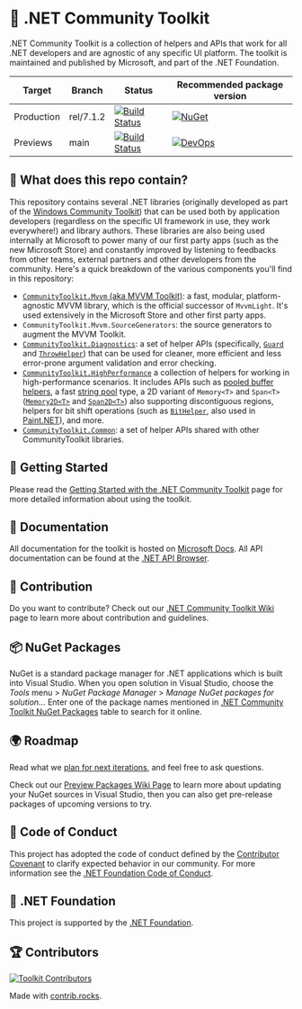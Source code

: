 # 🧰 .NET Community Toolkit

.NET Community Toolkit is a collection of helpers and APIs that work for all .NET developers and are agnostic of any specific UI platform. The toolkit is maintained and published by Microsoft, and part of the .NET Foundation.

| Target | Branch | Status | Recommended package version |
| ------ | ------ | ------ | ------ |
| Production | rel/7.1.2 | [![Build Status](https://dev.azure.com/dotnet/CommunityToolkit/_apis/build/status/Toolkit-CI?branchName=rel/7.1.1)](https://dev.azure.com/dotnet/CommunityToolkit/_build/latest?definitionId=10&branchName=rel/7.1.1) | [![NuGet](https://img.shields.io/nuget/v/Microsoft.Toolkit.svg)](https://www.nuget.org/profiles/Microsoft.Toolkit) |
| Previews | main | [![Build Status](https://dev.azure.com/dotnet/CommunityToolkit/_apis/build/status/Toolkit-CI?branchName=main)](https://dev.azure.com/dotnet/CommunityToolkit/_build/latest?definitionId=10) | [![DevOps](https://vsrm.dev.azure.com/dotnet/_apis/public/Release/badge/696bc9fd-f160-4e97-a1bd-7cbbb3b58f66/1/1)](https://dev.azure.com/dotnet/CommunityToolkit/_packaging?_a=feed&feed=CommunityToolkit-MainLatest) |

## 👀 What does this repo contain?

This repository contains several .NET libraries (originally developed as part of the [Windows Community Toolkit](https://github.com/CommunityToolkit/WindowsCommunityToolkit)) that can be used both by application developers (regardless on the specific UI framework in use, they work everywhere!) and library authors. These libraries are also being used internally at Microsoft to power many of our first party apps (such as the new Microsoft Store) and constantly improved by listening to feedbacks from other teams, external partners and other developers from the community. Here's a quick breakdown of the various components you'll find in this repository:

- [`CommunityToolkit.Mvvm` (aka MVVM Toolkit)](https://docs.microsoft.com/windows/communitytoolkit/mvvm/introduction): a fast, modular, platform-agnostic MVVM library, which is the official successor of `MvvmLight`. It's used extensively in the Microsoft Store and other first party apps.
- `CommunityToolkit.Mvvm.SourceGenerators`: the source generators to augment the MVVM Toolkit.
- [`CommunityToolkit.Diagnostics`](https://docs.microsoft.com/windows/communitytoolkit/diagnostics/introduction): a set of helper APIs (specifically, [`Guard`](https://docs.microsoft.com/windows/communitytoolkit/developer-tools/guard) and [`ThrowHelper`](https://docs.microsoft.com/windows/communitytoolkit/developer-tools/throwhelper)) that can be used for cleaner, more efficient and less error-prone argument validation and error checking.
- [`CommunityToolkit.HighPerformance`](https://docs.microsoft.com/windows/communitytoolkit/high-performance/introduction) a collection of helpers for working in high-performance scenarios. It includes APIs such as [pooled buffer helpers](https://docs.microsoft.com/windows/communitytoolkit/high-performance/memoryowner), a fast [string pool](https://docs.microsoft.com/windows/communitytoolkit/high-performance/stringpool) type, a 2D variant of `Memory<T>` and `Span<T>` ([`Memory2D<T>`](https://docs.microsoft.com/windows/communitytoolkit/high-performance/memory2d) and [`Span2D<T>`](https://docs.microsoft.com/windows/communitytoolkit/high-performance/span2d)) also supporting discontiguous regions, helpers for bit shift operations (such as [`BitHelper`](https://docs.microsoft.com/windows/communitytoolkit/high-performance/span2d), also used in [Paint.NET](https://www.getpaint.net/)), and more.
- [`CommunityToolkit.Common`](https://docs.microsoft.com/dotnet/api/?term=communitytoolkit.common): a set of helper APIs shared with other CommunityToolkit libraries.

## 🙌 Getting Started

Please read the [Getting Started with the .NET Community Toolkit](https://docs.microsoft.com/windows/communitytoolkit/getting-started) page for more detailed information about using the toolkit.

## 📃 Documentation

All documentation for the toolkit is hosted on [Microsoft Docs](https://docs.microsoft.com/windows/communitytoolkit/). All API documentation can be found at the [.NET API Browser](https://docs.microsoft.com/dotnet/api/?view=win-comm-toolkit-dotnet-stable).

## 🚀 Contribution

Do you want to contribute? Check out our [.NET Community Toolkit Wiki](https://aka.ms/wct/wiki) page to learn more about contribution and guidelines.

## 📦 NuGet Packages

NuGet is a standard package manager for .NET applications which is built into Visual Studio. When you open solution in Visual Studio, choose the *Tools* menu > *NuGet Package Manager* > *Manage NuGet packages for solution…* Enter one of the package names mentioned in [.NET Community Toolkit NuGet Packages](https://docs.microsoft.com/windows/communitytoolkit/nuget-packages) table to search for it online.

## 🌍 Roadmap

Read what we [plan for next iterations](https://github.com/CommunityToolkit/dotnet/milestones), and feel free to ask questions.

Check out our [Preview Packages Wiki Page](https://github.com/CommunityToolkit/dotnet/wiki/Preview-Packages) to learn more about updating your NuGet sources in Visual Studio, then you can also get pre-release packages of upcoming versions to try.

## 📄 Code of Conduct

This project has adopted the code of conduct defined by the [Contributor Covenant](http://contributor-covenant.org/) to clarify expected behavior in our community.
For more information see the [.NET Foundation Code of Conduct](CODE_OF_CONDUCT.md).

## 🏢 .NET Foundation

This project is supported by the [.NET Foundation](http://dotnetfoundation.org).

## 🏆 Contributors

[![Toolkit Contributors](https://contrib.rocks/image?repo=CommunityToolkit/dotnet)](https://github.com/CommunityToolkit/dotnet/graphs/contributors)

Made with [contrib.rocks](https://contrib.rocks).
